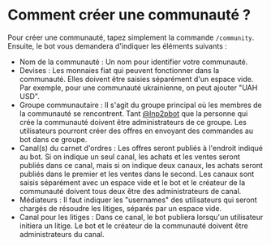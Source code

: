 # Comment créer une communauté ?

Pour créer une communauté, tapez simplement la commande `/community`. Ensuite, le bot vous demandera d'indiquer les éléments suivants :

- Nom de la communauté : Un nom pour identifier votre communauté.
- Devises : Les monnaies fiat qui peuvent fonctionner dans la communauté. Elles doivent être saisies séparément d'un espace vide. Par exemple, pour une communauté ukrainienne, on peut ajouter "UAH USD".
- Groupe communautaire : Il s'agit du groupe principal où les membres de la communauté se rencontrent. Tant [@lnp2pbot](https://t.me/lnp2pbot) que la personne qui crée la communauté doivent être administrateurs de ce groupe. Les utilisateurs pourront créer des offres en envoyant des commandes au bot dans ce groupe.
- Canal(s) du carnet d'ordres : Les offres seront publiés à l'endroit indiqué au bot. Si on indique un seul canal, les achats et les ventes seront publiés dans ce canal, mais si on indique deux canaux, les achats seront publiés dans le premier et les ventes dans le second. Les canaux sont saisis séparément avec un espace vide et le bot et le créateur de la communauté doivent tous deux être des administrateurs de canal.
- Médiateurs : Il faut indiquer les "usernames" des utilisateurs qui seront chargés de résoudre les litiges, séparés par un espace vide.
- Canal pour les litiges : Dans ce canal, le bot publiera lorsqu'un utilisateur initiera un litige. Le bot et le créateur de la communauté doivent être administrateurs du canal.
